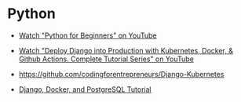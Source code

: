 # Python

- [Watch "Python for Beginners" on YouTube](https://www.youtube.com/playlist?list=PLlrxD0HtieHhS8VzuMCfQD4uJ9yne1mE6)

- [Watch "Deploy Django into Production with Kubernetes, Docker, & Github Actions. Complete Tutorial Series" on YouTube](https://www.youtube.com/watch?v=NAOsLaB6Lfc)
- <https://github.com/codingforentrepreneurs/Django-Kubernetes>

- [Django, Docker, and PostgreSQL Tutorial](https://learndjango.com/tutorials/django-docker-and-postgresql-tutorial)